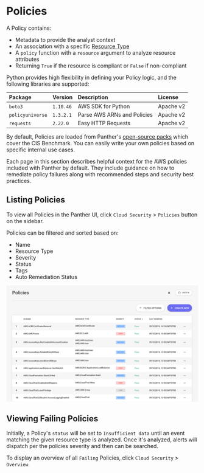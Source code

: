 # Policies

A Policy contains:

- Metadata to provide the analyst context
- An association with a specific [Resource Type](resources/)
- A `policy` function with a `resource` argument to analyze resource attributes
- Returning `True` if the resource is compliant or `False` if non-compliant

Python provides high flexibility in defining your Policy logic, and the following libraries are supported:

| Package          | Version   | Description                 | License   |
| :--------------- | :-------- | :-------------------------- | :-------- |
| `boto3`          | `1.10.46` | AWS SDK for Python          | Apache v2 |
| `policyuniverse` | `1.3.2.1` | Parse AWS ARNs and Policies | Apache v2 |
| `requests`       | `2.22.0`  | Easy HTTP Requests          | Apache v2 |

By default, Policies are loaded from Panther's [open-source packs](https://github.com/panther-labs/panther-analysis/tree/master/analysis/policies) which cover the CIS Benchmark. You can easily write your own policies based on specific internal use cases.

Each page in this section describes helpful context for the AWS policies included with Panther by default. They include guidance on how to remediate policy failures along with recommended steps and security best practices.

## Listing Policies

To view all Policies in the Panther UI, click `Cloud Security` > `Policies` button on the sidebar.

Policies can be filtered and sorted based on:
- Name
- Resource Type
- Severity
- Status
- Tags
- Auto Remediation Status

![](../../.gitbook/assets/screen-shot-2019-09-10-at-5.44.52-pm.png)

## Viewing Failing Policies

Initially, a Policy's `status` will be set to `Insufficient data` until an event matching the given resource type is analyzed. Once it's analyzed, alerts will dispatch per the policies severity and then can be searched.

To display an overview of all `Failing` Policies, click `Cloud Security` > `Overview`.
